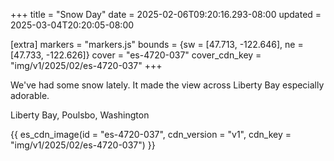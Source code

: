 +++
title = "Snow Day"
date = 2025-02-06T09:20:16.293-08:00
updated = 2025-03-04T20:20:05-08:00

[extra]
markers = "markers.js"
bounds = {sw = [47.713, -122.646], ne = [47.733, -122.626]}
cover = "es-4720-037"
cover_cdn_key = "img/v1/2025/02/es-4720-037"
+++

We've had some snow lately. It made the view across Liberty Bay especially adorable.

<!-- more -->

Liberty Bay, Poulsbo, Washington

{{ es_cdn_image(id = "es-4720-037", cdn_version = "v1", cdn_key = "img/v1/2025/02/es-4720-037") }}

